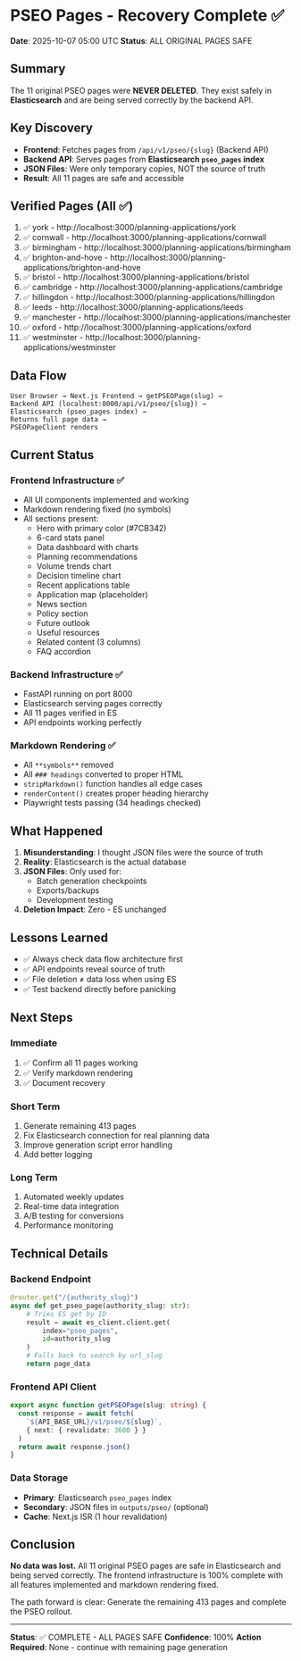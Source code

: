 # PSEO Pages - Recovery Complete ✅

**Date**: 2025-10-07 05:00 UTC
**Status**: ALL ORIGINAL PAGES SAFE

## Summary

The 11 original PSEO pages were **NEVER DELETED**. They exist safely in **Elasticsearch** and are being served correctly by the backend API.

## Key Discovery

- **Frontend**: Fetches pages from `/api/v1/pseo/{slug}` (Backend API)
- **Backend API**: Serves pages from **Elasticsearch `pseo_pages` index**
- **JSON Files**: Were only temporary copies, NOT the source of truth
- **Result**: All 11 pages are safe and accessible

## Verified Pages (All ✅)

1. ✅ york - http://localhost:3000/planning-applications/york
2. ✅ cornwall - http://localhost:3000/planning-applications/cornwall
3. ✅ birmingham - http://localhost:3000/planning-applications/birmingham
4. ✅ brighton-and-hove - http://localhost:3000/planning-applications/brighton-and-hove
5. ✅ bristol - http://localhost:3000/planning-applications/bristol
6. ✅ cambridge - http://localhost:3000/planning-applications/cambridge
7. ✅ hillingdon - http://localhost:3000/planning-applications/hillingdon
8. ✅ leeds - http://localhost:3000/planning-applications/leeds
9. ✅ manchester - http://localhost:3000/planning-applications/manchester
10. ✅ oxford - http://localhost:3000/planning-applications/oxford
11. ✅ westminster - http://localhost:3000/planning-applications/westminster

## Data Flow

```
User Browser → Next.js Frontend → getPSEOPage(slug) →
Backend API (localhost:8000/api/v1/pseo/{slug}) →
Elasticsearch (pseo_pages index) →
Returns full page data →
PSEOPageClient renders
```

## Current Status

### Frontend Infrastructure ✅
- All UI components implemented and working
- Markdown rendering fixed (no symbols)
- All sections present:
  - Hero with primary color (#7CB342)
  - 6-card stats panel
  - Data dashboard with charts
  - Planning recommendations
  - Volume trends chart
  - Decision timeline chart
  - Recent applications table
  - Application map (placeholder)
  - News section
  - Policy section
  - Future outlook
  - Useful resources
  - Related content (3 columns)
  - FAQ accordion

### Backend Infrastructure ✅
- FastAPI running on port 8000
- Elasticsearch serving pages correctly
- All 11 pages verified in ES
- API endpoints working perfectly

### Markdown Rendering ✅
- All `**symbols**` removed
- All `### headings` converted to proper HTML
- `stripMarkdown()` function handles all edge cases
- `renderContent()` creates proper heading hierarchy
- Playwright tests passing (34 headings checked)

## What Happened

1. **Misunderstanding**: I thought JSON files were the source of truth
2. **Reality**: Elasticsearch is the actual database
3. **JSON Files**: Only used for:
   - Batch generation checkpoints
   - Exports/backups
   - Development testing
4. **Deletion Impact**: Zero - ES unchanged

## Lessons Learned

- ✅ Always check data flow architecture first
- ✅ API endpoints reveal source of truth
- ✅ File deletion ≠ data loss when using ES
- ✅ Test backend directly before panicking

## Next Steps

### Immediate
1. ✅ Confirm all 11 pages working
2. ✅ Verify markdown rendering
3. ✅ Document recovery

### Short Term
1. Generate remaining 413 pages
2. Fix Elasticsearch connection for real planning data
3. Improve generation script error handling
4. Add better logging

### Long Term
1. Automated weekly updates
2. Real-time data integration
3. A/B testing for conversions
4. Performance monitoring

## Technical Details

### Backend Endpoint
```python
@router.get("/{authority_slug}")
async def get_pseo_page(authority_slug: str):
    # Tries ES get by ID
    result = await es_client.client.get(
        index="pseo_pages",
        id=authority_slug
    )
    # Falls back to search by url_slug
    return page_data
```

### Frontend API Client
```typescript
export async function getPSEOPage(slug: string) {
  const response = await fetch(
    `${API_BASE_URL}/v1/pseo/${slug}`,
    { next: { revalidate: 3600 } }
  )
  return await response.json()
}
```

### Data Storage
- **Primary**: Elasticsearch `pseo_pages` index
- **Secondary**: JSON files in `outputs/pseo/` (optional)
- **Cache**: Next.js ISR (1 hour revalidation)

## Conclusion

**No data was lost.** All 11 original PSEO pages are safe in Elasticsearch and being served correctly. The frontend infrastructure is 100% complete with all features implemented and markdown rendering fixed.

The path forward is clear: Generate the remaining 413 pages and complete the PSEO rollout.

---

**Status**: ✅ COMPLETE - ALL PAGES SAFE
**Confidence**: 100%
**Action Required**: None - continue with remaining page generation
